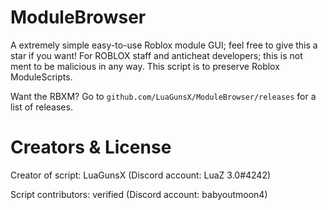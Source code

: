 # ModuleBrowser
A extremely simple easy-to-use Roblox module GUI; feel free to give this a star if you want! For ROBLOX staff and anticheat developers; this is not ment to be malicious in any way. This script is to preserve Roblox ModuleScripts.

Want the RBXM? Go to `github.com/LuaGunsX/ModuleBrowser/releases` for a list of releases.
# Creators & License
Creator of script: LuaGunsX (Discord account: LuaZ 3.0#4242)

Script contributors: verified (Discord account: babyoutmoon4)
